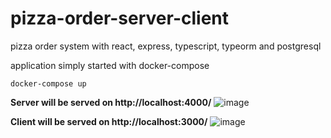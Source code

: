 # pizza-order-server-client
pizza order system with react, express, typescript, typeorm and postgresql

application simply started with docker-compose

```
docker-compose up
```

**Server will be served on http://localhost:4000/**
![image](https://user-images.githubusercontent.com/11095906/60766602-c7bf0500-a060-11e9-8640-167a6c3a3674.png)

**Client will be served on http://localhost:3000/**
![image](https://user-images.githubusercontent.com/11095906/60766634-47e56a80-a061-11e9-825a-b0246bab013f.png)
